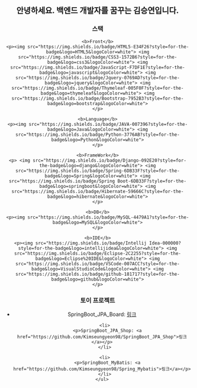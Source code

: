 <div align="center">
  <h2>안녕하세요. 백엔드 개발자를 꿈꾸는 김승연입니다.</h2>

  <div>
    <h3>스택</h3>
    
    <b>Front</b>
    <p><img src="https://img.shields.io/badge/HTML5-E34F26?style=for-the-badge&logo=HTML5&logoColor=white"> <img src="https://img.shields.io/badge/CSS3-1572B6?style=for-the-badge&logo=css3&logoColor=white"> <img src="https://img.shields.io/badge/JavaScript-F7DF1E?style=for-the-badge&logo=javascript&logoColor=white"> <img src="https://img.shields.io/badge/Jquery-0769AD?style=for-the-badge&logo=jquery&logoColor=white"> <img src="https://img.shields.io/badge/Thymeleaf-005F0F?style=for-the-badge&logo=thymeleaf&logoColor=white"> <img src="https://img.shields.io/badge/Bootstrap-7952B3?style=for-the-badge&logo=bootstrap&logoColor=white">
    </p>
    
    <b>Language</b>
    <p><img src="https://img.shields.io/badge/JAVA-007396?style=for-the-badge&logo=Java&logoColor=white"> <img src="https://img.shields.io/badge/Python-3776AB?style=for-the-badge&logo=Python&logoColor=white">
    </p>
    
    <b>FrameWork</b>
    <p> <img src="https://img.shields.io/badge/Django-092E20?style=for-the-badge&logo=django&logoColor=white"> <img src="https://img.shields.io/badge/Spring-6DB33F?style=for-the-badge&logo=Spring&logoColor=white"> <img src="https://img.shields.io/badge/Spring Boot-6DB33F?style=for-the-badge&logo=springboot&logoColor=white"> <img src="https://img.shields.io/badge/Hibernate-59666C?style=for-the-badge&logo=hibernate&logoColor=white">
    </p>
    
    <b>DB</b>
    <p><img src="https://img.shields.io/badge/MySQL-4479A1?style=for-the-badge&logo=MySQL&logoColor=white">
    </p>
    
    <b>IDE</b>
    <p><img src="https://img.shields.io/badge/Intellij Idea-000000?style=for-the-badge&logo=intellijidea&logoColor=white"> <img src="https://img.shields.io/badge/Eclipse-2C2255?style=for-the-badge&logo=Eclipse%20IDE&logoColor=white"> <img src="https://img.shields.io/badge/VSCode-007ACC?style=for-the-badge&logo=VisualStudioCode&logoColor=white"> <img src="https://img.shields.io/badge/github-181717?style=for-the-badge&logo=github&logoColor=white">
    </p>
  </div>

  <div>
    <h3>토이 프로젝트</h3>
    <ul>
      <li>
        <p>SpringBoot_JPA_Board: <a href="https://github.com/Kimseungyeon98/SpringBoot_JPA_Board">링크</a></p>
      </li>
      
      <li>
        <p>SpringBoot_JPA_Shop: <a href="https://github.com/Kimseungyeon98/SpringBoot_JPA_Shop">링크</a></p>
      </li>
      
      <li>
        <p>SpringBoot_MyBatis: <a href="https://github.com/Kimseungyeon98/Spring_Mybatis">링크</a></p>
      </li>
    </ul>
  </div>
</div>


<!--
<img src="https://img.shields.io/badge/표시할이름-색상?style=for-the-badge&logo=기술스택아이콘&logoColor=white">
-->


<!--
**Kimseungyeon98/Kimseungyeon98** is a ✨ _special_ ✨ repository because its `README.md` (this file) appears on your GitHub profile.

Here are some ideas to get you started:

- 🔭 I’m currently working on ...
- 🌱 I’m currently learning ...
- 👯 I’m looking to collaborate on ...
- 🤔 I’m looking for help with ...
- 💬 Ask me about ...
- 📫 How to reach me: ...
- 😄 Pronouns: ...
- ⚡ Fun fact: ...
-->
